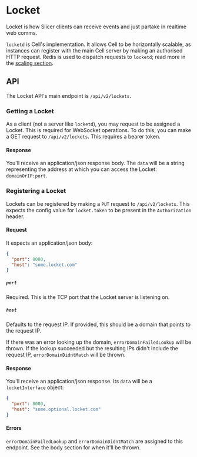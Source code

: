 # Locket

Locket is how Slicer clients can receive events and just partake in realtime web comms.

`locketd` is Cell's implementation. It allows Cell to be horizontally scalable, as instances can register with the main Cell server by making an authorised HTTP request. Redis is used to dispatch requests to `locketd`; read more in the [scaling section](scaling.md).

## API

The Locket API's main endpoint is `/api/v2/lockets`.

### Getting a Locket

As a client (not a server like `locketd`), you may request to be assigned a Locket. This is required for WebSocket operations. To do this, you can make a GET request to `/api/v2/lockets`. This requires a bearer token.

#### Response

You'll receive an application/json response body. The `data` will be a string representing the address at which you can access the Locket: `domainOrIP:port`.

### Registering a Locket

Lockets can be registered by making a `PUT` request to `/api/v2/lockets`. This expects the config value for `locket.token` to be present in the `Authorization` header.

#### Request

It expects an application/json body:

```json
{
  "port": 8080,
  "host": "some.locket.com"
}
```

##### `port`

Required. This is the TCP port that the Locket server is listening on.

##### `host`

Defaults to the request IP. If provided, this should be a domain that points to the request IP.

If there was an error looking up the domain, `errorDomainFailedLookup` will be thrown. If the lookup succeeded but the resulting IPs didn't include the request IP, `errorDomainDidntMatch` will be thrown.

#### Response

You'll receive an application/json response. Its `data` will be a `locketInterface` object:

```json
{
  "port": 8080,
  "host": "some.optional.locket.com"
}
```

#### Errors

<!-- TODO: number representations -->

`errorDomainFailedLookup` and `errorDomainDidntMatch` are assigned to this endpoint. See the body section for when it'll be thrown.